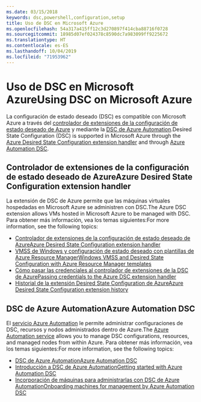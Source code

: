 ```yaml
---
ms.date: 03/15/2018
keywords: dsc,powershell,configuration,setup
title: Uso de DSC en Microsoft Azure
ms.openlocfilehash: 54a317a415ff12c3d270897f414cba88716f0728
ms.sourcegitcommit: 18985d07ef024378c8590dc7a983099ff9225672
ms.translationtype: HT
ms.contentlocale: es-ES
ms.lasthandoff: 10/04/2019
ms.locfileid: "71953962"
---
```

# <a name="using-dsc-on-microsoft-azure"></a><span data-ttu-id="07753-103">Uso de DSC en Microsoft Azure</span><span class="sxs-lookup"><span data-stu-id="07753-103">Using DSC on Microsoft Azure</span></span>

<span data-ttu-id="07753-104">La configuración de estado deseado (DSC) es compatible con Microsoft Azure a través del [controlador de extensiones de la configuración de estado deseado de Azure](/azure/virtual-machines/extensions/dsc-overview) y mediante la [DSC de Azure Automation](/azure/automation/automation-dsc-overview).</span><span class="sxs-lookup"><span data-stu-id="07753-104">Desired State Configuration (DSC) is supported in Microsoft Azure through the [Azure Desired State Configuration extension handler](/azure/virtual-machines/extensions/dsc-overview) and through [Azure Automation DSC](/azure/automation/automation-dsc-overview).</span></span>

## <a name="azure-desired-state-configuration-extension-handler"></a><span data-ttu-id="07753-105">Controlador de extensiones de la configuración de estado deseado de Azure</span><span class="sxs-lookup"><span data-stu-id="07753-105">Azure Desired State Configuration extension handler</span></span>

<span data-ttu-id="07753-106">La extensión de DSC de Azure permite que las máquinas virtuales hospedadas en Microsoft Azure se administren con DSC.</span><span class="sxs-lookup"><span data-stu-id="07753-106">The Azure DSC extension allows VMs hosted in Microsoft Azure to be managed with DSC.</span></span>
<span data-ttu-id="07753-107">Para obtener más información, vea los temas siguientes:</span><span class="sxs-lookup"><span data-stu-id="07753-107">For more information, see the following topics:</span></span>

- [<span data-ttu-id="07753-108">Controlador de extensiones de la configuración de estado deseado de Azure</span><span class="sxs-lookup"><span data-stu-id="07753-108">Azure Desired State Configuration extension handler</span></span>](/azure/virtual-machines/extensions/dsc-overview)
- [<span data-ttu-id="07753-109">VMSS de Windows y configuración de estado deseado con plantillas de Azure Resource Manager</span><span class="sxs-lookup"><span data-stu-id="07753-109">Windows VMSS and Desired State Configuration with Azure Resource Manager templates</span></span>](/azure/virtual-machines/extensions/dsc-template)
- [<span data-ttu-id="07753-110">Cómo pasar las credenciales al controlador de extensiones de la DSC de Azure</span><span class="sxs-lookup"><span data-stu-id="07753-110">Passing credentials to the Azure DSC extension handler</span></span>](/azure/virtual-machines/extensions/dsc-credentials)
- [<span data-ttu-id="07753-111">Historial de la extensión Desired State Configuration de Azure</span><span class="sxs-lookup"><span data-stu-id="07753-111">Azure Desired State Configuration extension history</span></span>](azureDscexthistory.md)

## <a name="azure-automation-dsc"></a><span data-ttu-id="07753-112">DSC de Azure Automation</span><span class="sxs-lookup"><span data-stu-id="07753-112">Azure Automation DSC</span></span>

<span data-ttu-id="07753-113">El [servicio Azure Automation](https://azure.microsoft.com/en-us/services/automation/) le permite administrar configuraciones de DSC, recursos y nodos administrados dentro de Azure.</span><span class="sxs-lookup"><span data-stu-id="07753-113">The [Azure Automation service](https://azure.microsoft.com/en-us/services/automation/) allows you to manage DSC configurations, resources, and managed nodes from within Azure.</span></span> <span data-ttu-id="07753-114">Para obtener más información, vea los temas siguientes:</span><span class="sxs-lookup"><span data-stu-id="07753-114">For more information, see the following topics:</span></span>

- [<span data-ttu-id="07753-115">DSC de Azure Automation</span><span class="sxs-lookup"><span data-stu-id="07753-115">Azure Automation DSC</span></span>](/azure/automation/automation-dsc-overview)
- [<span data-ttu-id="07753-116">Introducción a DSC de Azure Automation</span><span class="sxs-lookup"><span data-stu-id="07753-116">Getting started with Azure Automation DSC</span></span>](/azure/automation/automation-dsc-getting-started)
- [<span data-ttu-id="07753-117">Incorporación de máquinas para administrarlas con DSC de Azure Automation</span><span class="sxs-lookup"><span data-stu-id="07753-117">Onboarding machines for management by Azure Automation DSC</span></span>](/azure/automation/automation-dsc-onboarding)